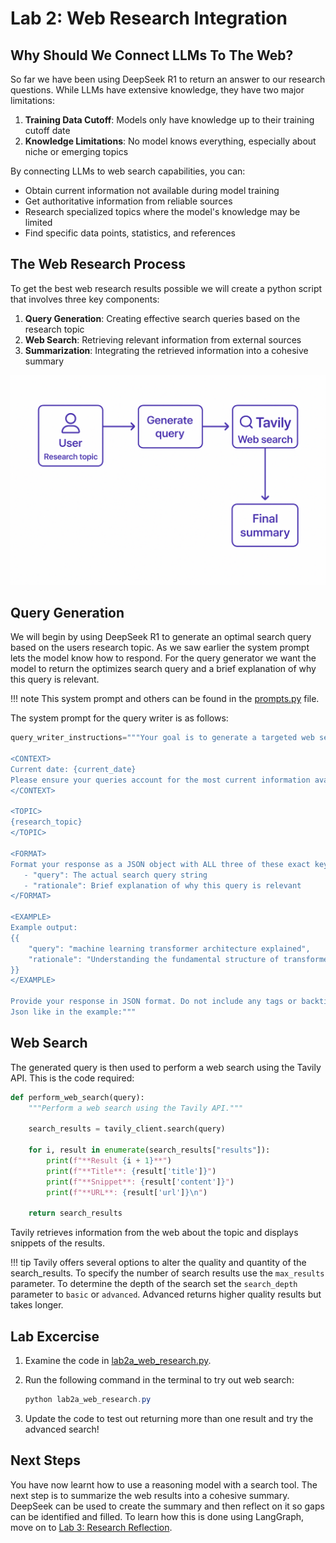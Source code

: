 # **Lab 2: Web Research Integration**

## **Why Should We Connect LLMs To The Web?**

So far we have been using DeepSeek R1 to return an answer to our research questions.
While LLMs have extensive knowledge, they have two major limitations:

1. **Training Data Cutoff**: Models only have knowledge up to their training cutoff date
2. **Knowledge Limitations**: No model knows everything, especially about niche or emerging topics

By connecting LLMs to web search capabilities, you can:

- Obtain current information not available during model training
- Get authoritative information from reliable sources
- Research specialized topics where the model's knowledge may be limited
- Find specific data points, statistics, and references

## **The Web Research Process**

To get the best web research results possible we will create a python script that involves three key components:

1. **Query Generation**: Creating effective search queries based on the research topic
2. **Web Search**: Retrieving relevant information from external sources
3. **Summarization**: Integrating the retrieved information into a cohesive summary

![Web Research Process](media/websearch-overview.png)

## **Query Generation**

We will begin by using DeepSeek R1 to generate an optimal search query based on the users research topic. 
As we saw earlier the system prompt lets the model know how to respond. For the query generator we want the model to return 
the optimizes search query and a brief explanation of why this query is relevant. 

!!! note
    This system prompt and others can be found in the [prompts.py](../../src/prompts.py) file. 

The system prompt for the query writer is as follows:

```python 
query_writer_instructions="""Your goal is to generate a targeted web search query.

<CONTEXT>
Current date: {current_date}
Please ensure your queries account for the most current information available as of this date.
</CONTEXT>

<TOPIC>
{research_topic}
</TOPIC>

<FORMAT>
Format your response as a JSON object with ALL three of these exact keys:
   - "query": The actual search query string
   - "rationale": Brief explanation of why this query is relevant
</FORMAT>

<EXAMPLE>
Example output:
{{
    "query": "machine learning transformer architecture explained",
    "rationale": "Understanding the fundamental structure of transformer models"
}}
</EXAMPLE>

Provide your response in JSON format. Do not include any tags or backticks. Only return
Json like in the example:"""
```

## **Web Search**

The generated query is then used to perform a web search using the Tavily API. 
This is the code required:

```python
def perform_web_search(query):
    """Perform a web search using the Tavily API."""

    search_results = tavily_client.search(query)
    
    for i, result in enumerate(search_results["results"]):
        print(f"**Result {i + 1}**")
        print(f"**Title**: {result['title']}")
        print(f"**Snippet**: {result['content']}")
        print(f"**URL**: {result['url']}\n")

    return search_results
```

Tavily retrieves information from the web about the topic and displays snippets of the results.

!!! tip
    Tavily offers several options to alter the quality and quantity of the search_results. 
    To specify the number of search results use the `max_results` parameter. 
    To determine the depth of the search set the `search_depth` parameter to `basic` or `advanced`. 
    Advanced returns higher quality results but takes longer. 

## **Lab Excercise**

1. Examine the code in [lab2a_web_research.py](../../src/lab2a_web_research.py).

2. Run the following command in the terminal to try out web search:

    ```powershell
    python lab2a_web_research.py
    ```
    
3. Update the code to test out returning more than one result and try the advanced search!

## Next Steps

You have now learnt how to use a reasoning model with a search tool. The next step is to summarize the web results into a cohesive summary. 
DeepSeek can be used to create the summary and then reflect on it so gaps can be identified and filled. To learn how this is done using LangGraph, move on to [Lab 3: Research Reflection](lab-3-reflection.md).